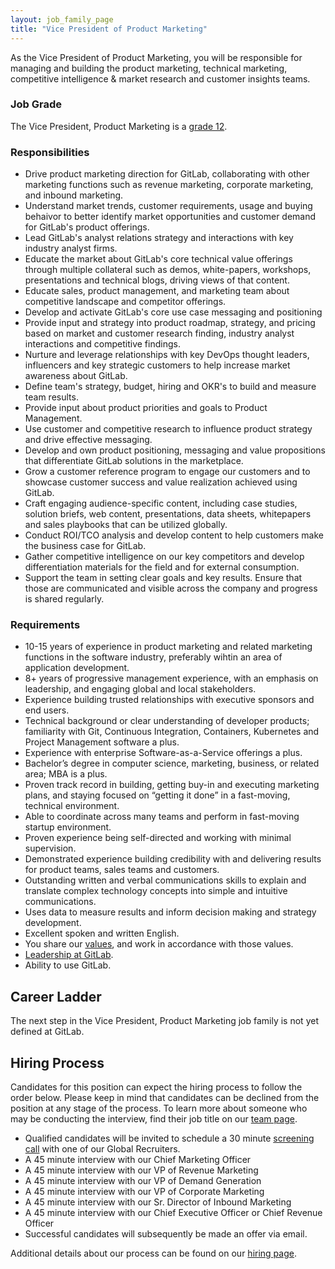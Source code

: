 ```yaml
---
layout: job_family_page
title: "Vice President of Product Marketing"
---
```


As the Vice President of Product Marketing, you will be responsible for managing and building the product marketing, technical marketing, competitive intelligence & market research and customer insights teams.

### Job Grade 

The Vice President, Product Marketing is a [grade 12](/handbook/total-rewards/compensation/compensation-calculator/#gitlab-job-grades).

### Responsibilities

* Drive product marketing direction for GitLab, collaborating with other marketing functions such as revenue marketing, corporate marketing, and inbound marketing.
* Understand market trends, customer requirements, usage and buying behaivor to better identify market opportunities and customer demand for GitLab's product offerings.
* Lead GitLab's analyst relations strategy and interactions with key industry analyst firms.
* Educate the market about GitLab's core technical value offerings through multiple collateral such as demos, white-papers, workshops, presentations and technical blogs, driving views of that content.
* Educate sales, product management, and marketing team about competitive landscape and competitor offerings.
* Develop and activate GitLab's core use case messaging and positioning
* Provide input and strategy into product roadmap, strategy, and pricing based on market and customer research finding, industry analyst interactions and competitive findings.
* Nurture and leverage relationships with key DevOps thought leaders, influencers and key strategic customers to help increase market awareness about GitLab.
* Define team's strategy, budget, hiring and OKR's to build and measure team results.
* Provide input about product priorities and goals to Product Management.
* Use customer and competitive research to influence product strategy and drive effective messaging.
* Develop and own product positioning, messaging and value propositions that differentiate GitLab solutions in the marketplace.
* Grow a customer reference program to engage our customers and to showcase customer success and value realization achieved using GitLab.
* Craft engaging audience-specific content, including case studies, solution briefs, web content, presentations, data sheets, whitepapers and sales playbooks that can be utilized globally.
* Conduct ROI/TCO analysis and develop content to help customers make the business case for GitLab.
* Gather competitive intelligence on our key competitors and develop differentiation materials for the field and for external consumption.
* Support the team in setting clear goals and key results. Ensure that those are communicated and visible across the company and progress is shared regularly.

### Requirements

* 10-15 years of experience in product marketing and related marketing functions in the software industry, preferably wihtin an area of application development.
* 8+ years of progressive management experience, with an emphasis on leadership, and engaging global and local stakeholders.
* Experience building trusted relationships with executive sponsors and end users.
* Technical background or clear understanding of developer products; familiarity with Git, Continuous Integration, Containers, Kubernetes and Project Management software a plus.
* Experience with enterprise Software-as-a-Service offerings a plus.
* Bachelor’s degree in computer science, marketing, business, or related area; MBA is a plus.
* Proven track record in building, getting buy-in and executing marketing plans, and staying focused on “getting it done” in a fast-moving, technical environment.
* Able to coordinate across many teams and perform in fast-moving startup environment.
* Proven experience being self-directed and working with minimal supervision.
* Demonstrated experience building credibility with and delivering results for product teams, sales teams and customers.
* Outstanding written and verbal communications skills to explain and translate complex technology concepts into simple and intuitive communications.
* Uses data to measure results and inform decision making and strategy development.
* Excellent spoken and written English.
* You share our [values](/handbook/values/), and work in accordance with those values.
* [Leadership at GitLab](https://about.gitlab.com/company/team/structure/#director-group).
* Ability to use GitLab.

## Career Ladder

The next step in the Vice President, Product Marketing job family is not yet defined at GitLab.

## Hiring Process

Candidates for this position can expect the hiring process to follow the order below. Please keep in mind that candidates can be declined from the position at any stage of the process. To learn more about someone who may be conducting the interview, find their job title on our [team page](/company/team).

* Qualified candidates will be invited to schedule a 30 minute [screening call](/handbook/hiring/interviewing/#conducting-a-screening-call) with one of our Global Recruiters.
* A 45 minute interview with our Chief Marketing Officer
* A 45 minute interview with our VP of Revenue Marketing
* A 45 minute interview with our VP of Demand Generation
* A 45 minute interview with our VP of Corporate Marketing
* A 45 minute interview with our Sr. Director of Inbound Marketing
* A 45 minute interview with our Chief Executive Officer or Chief Revenue Officer
* Successful candidates will subsequently be made an offer via email.

Additional details about our process can be found on our [hiring page](/handbook/hiring).